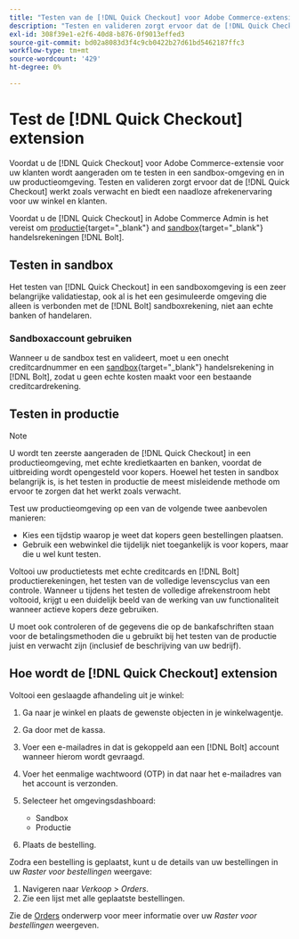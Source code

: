 ```yaml
---
title: "Testen van de [!DNL Quick Checkout] voor Adobe Commerce-extensie"
description: "Testen en valideren zorgt ervoor dat de [!DNL Quick Checkout] de extensie werkt zoals u had verwacht."
exl-id: 308f39e1-e2f6-40d8-b876-0f9013effed3
source-git-commit: bd02a8083d3f4c9cb0422b27d61bd5462187ffc3
workflow-type: tm+mt
source-wordcount: '429'
ht-degree: 0%

---
```



# Test de [!DNL Quick Checkout] extension

Voordat u de [!DNL Quick Checkout] voor Adobe Commerce-extensie voor uw klanten wordt aangeraden om te testen in een sandbox-omgeving en in uw productieomgeving. Testen en valideren zorgt ervoor dat de [!DNL Quick Checkout] werkt zoals verwacht en biedt een naadloze afrekenervaring voor uw winkel en klanten.

Voordat u de [!DNL Quick Checkout] in Adobe Commerce Admin is het vereist om  [productie](https://merchant.bolt.com/register){target="_blank"} and [sandbox](https://merchant-sandbox.bolt.com/register){target="_blank"} handelsrekeningen [!DNL Bolt].

## Testen in sandbox

Het testen van [!DNL Quick Checkout] in een sandboxomgeving is een zeer belangrijke validatiestap, ook al is het een gesimuleerde omgeving die alleen is verbonden met de [!DNL Bolt] sandboxrekening, niet aan echte banken of handelaren.

### Sandboxaccount gebruiken

Wanneer u de sandbox test en valideert, moet u een onecht creditcardnummer en een [sandbox](https://merchant-sandbox.bolt.com/register){target="_blank"} handelsrekening in [!DNL Bolt], zodat u geen echte kosten maakt voor een bestaande creditcardrekening.

## Testen in productie

>[!NOTE]
>
> U wordt ten zeerste aangeraden de [!DNL Quick Checkout] in een productieomgeving, met echte kredietkaarten en banken, voordat de uitbreiding wordt opengesteld voor kopers. Hoewel het testen in sandbox belangrijk is, is het testen in productie de meest misleidende methode om ervoor te zorgen dat het werkt zoals verwacht.

Test uw productieomgeving op een van de volgende twee aanbevolen manieren:

- Kies een tijdstip waarop je weet dat kopers geen bestellingen plaatsen.
- Gebruik een webwinkel die tijdelijk niet toegankelijk is voor kopers, maar die u wel kunt testen.

Voltooi uw productietests met echte creditcards en [!DNL Bolt] productierekeningen, het testen van de volledige levenscyclus van een controle. Wanneer u tijdens het testen de volledige afrekenstroom hebt voltooid, krijgt u een duidelijk beeld van de werking van uw functionaliteit wanneer actieve kopers deze gebruiken.

U moet ook controleren of de gegevens die op de bankafschriften staan voor de betalingsmethoden die u gebruikt bij het testen van de productie juist en verwacht zijn (inclusief de beschrijving van uw bedrijf).

## Hoe wordt de [!DNL Quick Checkout] extension

Voltooi een geslaagde afhandeling uit je winkel:

1. Ga naar je winkel en plaats de gewenste objecten in je winkelwagentje.
1. Ga door met de kassa.
1. Voer een e-mailadres in dat is gekoppeld aan een [!DNL Bolt] account wanneer hierom wordt gevraagd.
1. Voer het eenmalige wachtwoord (OTP) in dat naar het e-mailadres van het account is verzonden.
1. Selecteer het omgevingsdashboard:

   - Sandbox
   - Productie

1. Plaats de bestelling.

Zodra een bestelling is geplaatst, kunt u de details van uw bestellingen in uw _Raster voor bestellingen_ weergave:

1. Navigeren naar _Verkoop_ > _Orders_.
1. Zie een lijst met alle geplaatste bestellingen.

Zie de [Orders](https://docs.magento.com/user-guide/sales/orders.html) onderwerp voor meer informatie over uw _Raster voor bestellingen_ weergeven.
